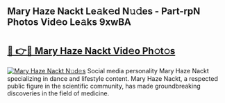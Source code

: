 ## Mary Haze Nackt Le𝚊k𝚎d N𝚞𝚍es - Part-rpN Photos Vid𝚎o Le𝚊ks 9xwBA

# <h2><a href="http://fb1qvrr.evod.top/?m=Mary+Haze+Nackt">🔗 👉🔴 Mary Haze Nackt Vid𝚎o Ph𝚘t𝚘s</a></h2>

[![Mary Haze Nackt N𝚞d𝚎s](https://i.imgur.com/8V9OHl7.gif)](http://fb1qvrr.evod.top/?m=Mary+Haze+Nackt)
Social media personality Mary Haze Nackt specializing in dance and lifestyle content. Mary Haze Nackt, a respected public figure in the scientific community, has made groundbreaking discoveries in the field of medicine. 
